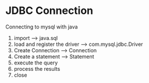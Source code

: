 # JDBC Connection 
Connecting to mysql with java
1. import --> java.sql
2. load and register the driver --> com.mysql.jdbc.Driver
3. Create Connection --> Connection
4. Create a statement --> Statement
5. execute the query
6. process the results
7. close
